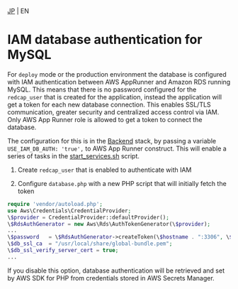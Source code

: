 [JP](../ja/iamdb.md) | EN

# IAM database authentication for MySQL

For `deploy` mode or the production environment the database is configured with IAM authentication between AWS AppRunner and Amazon RDS running MySQL. This means that there is no password configured for the `redcap_user` that is created for the application, instead the application will get a token for each new database connection. This enables SSL/TLS communication, greater security and centralized access control via IAM. Only AWS App Runner role is allowed to get a token to connect the database.

The configuration for this is in the [Backend](../../stacks/Backend.ts) stack, by passing a variable `USE_IAM_DB_AUTH: 'true',` to AWS App Runner construct. This will enable a series of tasks in the [start_services.sh](../../containers/redcap-docker-apache/scripts/start_services.sh) script.

1. Create `redcap_user` that is enabled to authenticate with IAM

2. Configure `database.php` with a new PHP script that will initially fetch the token

```php
require 'vendor/autoload.php';
use Aws\Credentials\CredentialProvider;
\$provider = CredentialProvider::defaultProvider();
\$RdsAuthGenerator = new Aws\Rds\AuthTokenGenerator(\$provider);
...
\$password   = \$RdsAuthGenerator->createToken(\$hostname . ":3306", \$region, \$username);
\$db_ssl_ca  = "/usr/local/share/global-bundle.pem";
\$db_ssl_verify_server_cert = true;
...
```

If you disable this option, database authentication will be retrieved and set by AWS SDK for PHP from credentials stored in AWS Secrets Manager.
